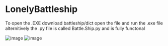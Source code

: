 # LonelyBattleship

To open the .EXE download battleship/dict 
open the file and run the .exe file 
alternitively 
the .py file is called Battle.Ship.py and is fully functonal 





![image](https://user-images.githubusercontent.com/63208436/144731404-f258aa39-f4d9-4b41-9414-1ae2a98c2d69.png)
![image](https://user-images.githubusercontent.com/63208436/144731421-69428432-f1e5-43bf-be52-c32997b779c5.png)
